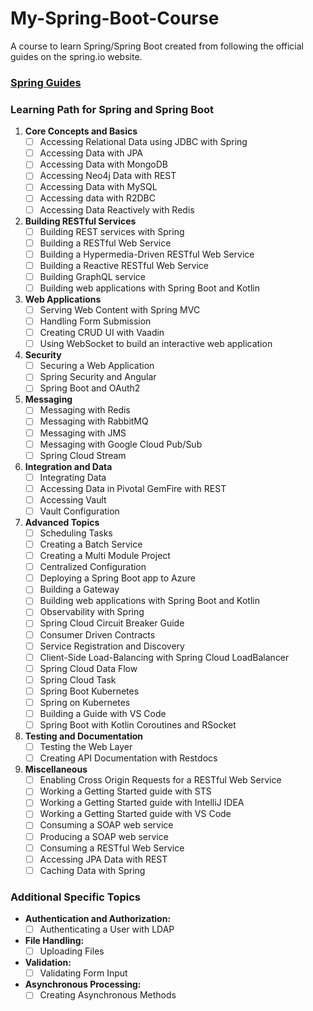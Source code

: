 # My-Spring-Boot-Course
A course to learn Spring/Spring Boot created from following the official guides on the spring.io website.
### [Spring Guides](https://spring.io/guides)


### Learning Path for Spring and Spring Boot

1. **Core Concepts and Basics**
   - [ ] Accessing Relational Data using JDBC with Spring
   - [ ] Accessing Data with JPA
   - [ ] Accessing Data with MongoDB
   - [ ] Accessing Neo4j Data with REST
   - [ ] Accessing Data with MySQL
   - [ ] Accessing data with R2DBC
   - [ ] Accessing Data Reactively with Redis

2. **Building RESTful Services**
   - [ ] Building REST services with Spring
   - [ ] Building a RESTful Web Service
   - [ ] Building a Hypermedia-Driven RESTful Web Service
   - [ ] Building a Reactive RESTful Web Service
   - [ ] Building GraphQL service
   - [ ] Building web applications with Spring Boot and Kotlin

3. **Web Applications**
   - [ ] Serving Web Content with Spring MVC
   - [ ] Handling Form Submission
   - [ ] Creating CRUD UI with Vaadin
   - [ ] Using WebSocket to build an interactive web application

4. **Security**
   - [ ] Securing a Web Application
   - [ ] Spring Security and Angular
   - [ ] Spring Boot and OAuth2

5. **Messaging**
   - [ ] Messaging with Redis
   - [ ] Messaging with RabbitMQ
   - [ ] Messaging with JMS
   - [ ] Messaging with Google Cloud Pub/Sub
   - [ ] Spring Cloud Stream

6. **Integration and Data**
   - [ ] Integrating Data
   - [ ] Accessing Data in Pivotal GemFire with REST
   - [ ] Accessing Vault
   - [ ] Vault Configuration

7. **Advanced Topics**
   - [ ] Scheduling Tasks
   - [ ] Creating a Batch Service
   - [ ] Creating a Multi Module Project
   - [ ] Centralized Configuration
   - [ ] Deploying a Spring Boot app to Azure
   - [ ] Building a Gateway
   - [ ] Building web applications with Spring Boot and Kotlin
   - [ ] Observability with Spring
   - [ ] Spring Cloud Circuit Breaker Guide
   - [ ] Consumer Driven Contracts
   - [ ] Service Registration and Discovery
   - [ ] Client-Side Load-Balancing with Spring Cloud LoadBalancer
   - [ ] Spring Cloud Data Flow
   - [ ] Spring Cloud Task
   - [ ] Spring Boot Kubernetes
   - [ ] Spring on Kubernetes
   - [ ] Building a Guide with VS Code
   - [ ] Spring Boot with Kotlin Coroutines and RSocket

8. **Testing and Documentation**
   - [ ] Testing the Web Layer
   - [ ] Creating API Documentation with Restdocs

9. **Miscellaneous**
   - [ ] Enabling Cross Origin Requests for a RESTful Web Service
   - [ ] Working a Getting Started guide with STS
   - [ ] Working a Getting Started guide with IntelliJ IDEA
   - [ ] Working a Getting Started guide with VS Code
   - [ ] Consuming a SOAP web service
   - [ ] Producing a SOAP web service
   - [ ] Consuming a RESTful Web Service
   - [ ] Accessing JPA Data with REST
   - [ ] Caching Data with Spring

### Additional Specific Topics
- **Authentication and Authorization:**
  - [ ] Authenticating a User with LDAP
- **File Handling:**
  - [ ] Uploading Files
- **Validation:**
  - [ ] Validating Form Input
- **Asynchronous Processing:**
  - [ ] Creating Asynchronous Methods
